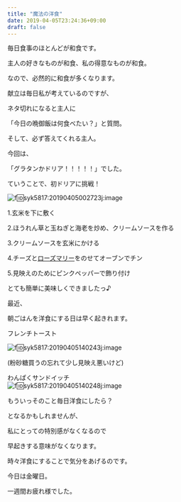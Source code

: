 ```yaml
---
title: "魔法の洋食"
date: 2019-04-05T23:24:36+09:00
draft: false
---
```



毎日食事のほとんどが和食です。

主人の好きなものが和食、私の得意なものが和食。

なので、必然的に和食が多くなります。

献立は毎日私が考えているのですが、

ネタ切れになると主人に

「今日の晩御飯は何食べたい？」と質問。

そして、必ず答えてくれる主人。

今回は、

「グラタンかドリア！！！！！」でした。

ていうことで、初ドリアに挑戦！

![f:id:syk5817:20190405002723j:image](https://cdn-ak.f.st-hatena.com/images/fotolife/s/syk5817/20190405/20190405002723.jpg "f:id:syk5817:20190405002723j:image")

1.玄米を下に敷く

2.ほうれん草と玉ねぎと海老を炒め、クリームソースを作る

3.クリームソースを玄米にかける

4.チーズと[ローズマリー](http://d.hatena.ne.jp/keyword/%A5%ED%A1%BC%A5%BA%A5%DE%A5%EA%A1%BC)をのせてオーブンでチン

5.見映えのためにピンクペッパーで飾り付け

とても簡単に美味しくできましたっ♪

最近、

朝ごはんを洋食にする日は早く起きれます。

フレンチトースト

![f:id:syk5817:20190405140243j:image](https://cdn-ak.f.st-hatena.com/images/fotolife/s/syk5817/20190405/20190405140243.jpg "f:id:syk5817:20190405140243j:image")

(粉砂糖買うの忘れて少し見映え悪いけど)

わんぱくサンドイッチ  
![f:id:syk5817:20190405140248j:image](https://cdn-ak.f.st-hatena.com/images/fotolife/s/syk5817/20190405/20190405140248.jpg "f:id:syk5817:20190405140248j:image")

もういっそのこと毎日洋食にしたら？

となるかもしれませんが、

私にとっての特別感がなくなるので

早起きする意味がなくなります。

時々洋食にすることで気分をあげるのです。

今日は金曜日。

一週間お疲れ様でした。

